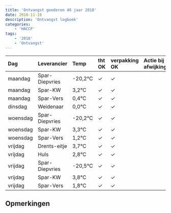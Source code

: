 ```yaml
---
title: 'Ontvangst goederen 46 jaar 2018'
date: 2018-11-18
description: 'Ontvangst logboek'
categories:
    - 'HACCP'
tags:
    - '2018'
    - 'Ontvangst'
---
```

| Dag | Leverancier | Temp | tht OK | verpakking OK | Actie bij afwijking | Controle door |
|:---|:---|:---|:---|:---|:---|:---|
| maandag | Spar-Diepvries | -20,2°C | &check; | &check; | | DPater |
| maandag | Spar-KW | 3,2°C | &check; | &check; | | DPater |
| maandag | Spar-Vers | 0,4°C | &check; | &check; | | DPater |
| dinsdag | Weidenaar | 0,0°C | &check; | &check; | | DPater |
| woensdag | Spar-Diepvries | -20,2°C | &check; | &check; | | WPater |
| woensdag | Spar-KW | 3,3°C | &check; | &check; | | WPater |
| woensdag | Spar-Vers | 1,2°C | &check; | &check; | | WPater |
| vrijdag | Drents-eitje | 3,7°C | &check; | &check; | | WPater |
| vrijdag | Huls | 2,8°C | &check; | &check; | | WPater |
| vrijdag | Spar-Diepvries | -20,5°C | &check; | &check; | | WPater |
| vrijdag | Spar-KW | 3,8°C | &check; | &check; | | WPater |
| vrijdag | Spar-Vers | 1,8°C | &check; | &check; | | WPater |

## Opmerkingen


